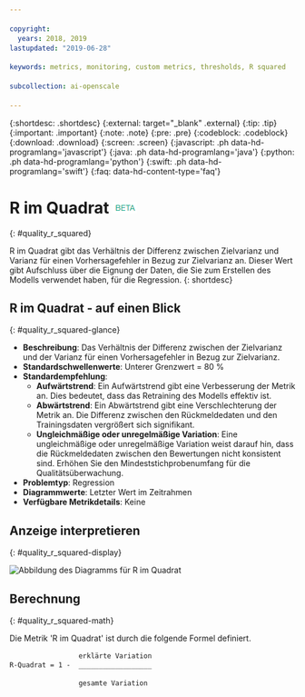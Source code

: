 ```yaml
---

copyright:
  years: 2018, 2019
lastupdated: "2019-06-28"

keywords: metrics, monitoring, custom metrics, thresholds, R squared

subcollection: ai-openscale

---
```


{:shortdesc: .shortdesc}
{:external: target="_blank" .external}
{:tip: .tip}
{:important: .important}
{:note: .note}
{:pre: .pre}
{:codeblock: .codeblock}
{:download: .download}
{:screen: .screen}
{:javascript: .ph data-hd-programlang='javascript'}
{:java: .ph data-hd-programlang='java'}
{:python: .ph data-hd-programlang='python'}
{:swift: .ph data-hd-programlang='swift'}
{:faq: data-hd-content-type='faq'}

# R im Quadrat ![Beta-Tag](images/beta.png)
{: #quality_r_squared}

R im Quadrat gibt das Verhältnis der Differenz zwischen Zielvarianz und Varianz für einen Vorhersagefehler in Bezug zur Zielvarianz an. Dieser Wert gibt Aufschluss über die Eignung der Daten, die Sie zum Erstellen des Modells verwendet haben, für die Regression.
{: shortdesc}

## R im Quadrat - auf einen Blick
{: #quality_r_squared-glance}

- **Beschreibung**: Das Verhältnis der Differenz zwischen der Zielvarianz und der Varianz für einen Vorhersagefehler in Bezug zur Zielvarianz.
- **Standardschwellenwerte**: Unterer Grenzwert = 80 %
- **Standardempfehlung**:
   - **Aufwärtstrend**: Ein Aufwärtstrend gibt eine Verbesserung der Metrik an. Dies bedeutet, dass das Retraining des Modells effektiv ist.
   - **Abwärtstrend**: Ein Abwärtstrend gibt eine Verschlechterung der Metrik an. Die Differenz zwischen den Rückmeldedaten und den Trainingsdaten vergrößert sich signifikant.
   - **Ungleichmäßige oder unregelmäßige Variation**: Eine ungleichmäßige oder unregelmäßige Variation weist darauf hin, dass die Rückmeldedaten zwischen den Bewertungen nicht konsistent sind. Erhöhen Sie den Mindeststichprobenumfang für die Qualitätsüberwachung.
- **Problemtyp**: Regression
- **Diagrammwerte**: Letzter Wert im Zeitrahmen
- **Verfügbare Metrikdetails**: Keine

## Anzeige interpretieren
{: #quality_r_squared-display}

![Abbildung des Diagramms für R im Quadrat](images/xxxx.png)

## Berechnung
{: #quality_r_squared-math}

Die Metrik 'R im Quadrat' ist durch die folgende Formel definiert.

```
                 erklärte Variation
R-Quadrat = 1 -  __________________

                 gesamte Variation
```
